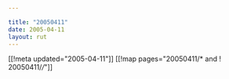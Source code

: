 ```yaml
---

title: "20050411"
date: 2005-04-11
layout: rut
---
```


[[!meta updated="2005-04-11"]]
[[!map pages="20050411/* and ! 20050411/*/*"]]

